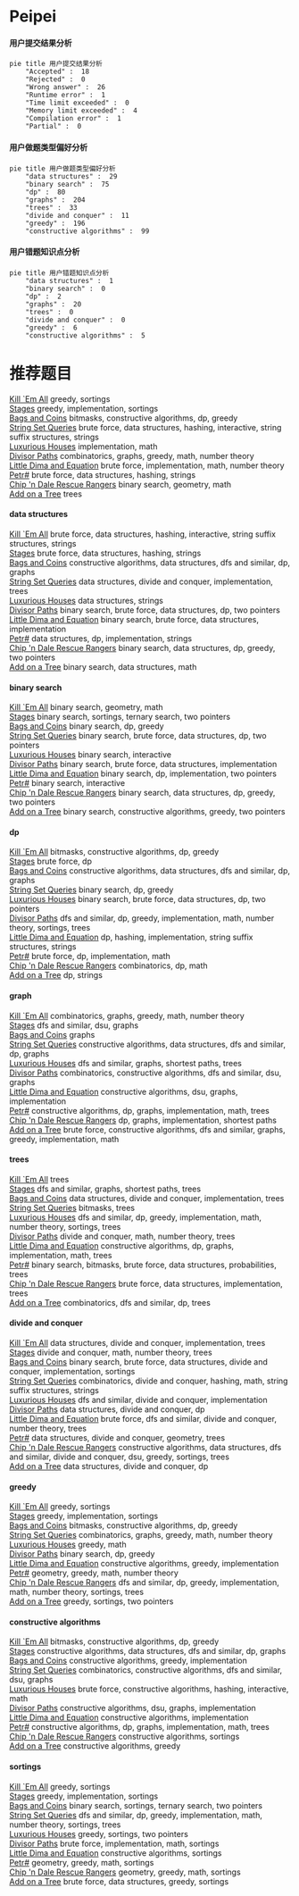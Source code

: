 # Peipei
<!-- tabs:start -->
#### **用户提交结果分析**

```mermaid
pie title 用户提交结果分析
    "Accepted" :  18
    "Rejected" :  0
    "Wrong answer" :  26
    "Runtime error" :  1
    "Time limit exceeded" :  0
    "Memory limit exceeded" :  4
    "Compilation error" :  1
    "Partial" :  0
```
#### **用户做题类型偏好分析**

```mermaid
pie title 用户做题类型偏好分析
    "data structures" :  29
    "binary search" :  75
    "dp" :  80
    "graphs" :  204
    "trees" :  33
    "divide and conquer" :  11
    "greedy" :  196
    "constructive algorithms" :  99
```
#### **用户错题知识点分析**

```mermaid
pie title 用户错题知识点分析
    "data structures" :  1
    "binary search" :  0
    "dp" :  2
    "graphs" :  20
    "trees" :  0
    "divide and conquer" :  0
    "greedy" :  6
    "constructive algorithms" :  5
```
<!-- tabs:end -->
# 推荐题目
[Kill `Em All](http://codeforces.com/problemset/problem/1238/B)		greedy,
                        sortings		  
[Stages](http://codeforces.com/problemset/problem/1011/A)		greedy,
                        implementation,
                        sortings		  
[Bags and Coins](http://codeforces.com/problemset/problem/356/D)		bitmasks,
                        constructive algorithms,
                        dp,
                        greedy		  
[String Set Queries](http://codeforces.com/problemset/problem/710/F)		brute force,
                        data structures,
                        hashing,
                        interactive,
                        string suffix structures,
                        strings		  
[Luxurious Houses](http://codeforces.com/problemset/problem/581/B)		implementation,
                        math		  
[Divisor Paths](http://codeforces.com/problemset/problem/1334/E)		combinatorics,
                        graphs,
                        greedy,
                        math,
                        number theory		  
[Little Dima and Equation](http://codeforces.com/problemset/problem/460/B)		brute force,
                        implementation,
                        math,
                        number theory		  
[Petr#](https://codeforces.com/contest/114/problem/D)		brute force,
                        data structures,
                        hashing,
                        strings		  
[Chip 'n Dale Rescue Rangers](https://codeforces.com/contest/591/problem/D)		binary search,
                        geometry,
                        math		  
[Add on a Tree](https://codeforces.com/contest/1189/problem/D1)		trees		  
<!-- tabs:start -->
#### **data structures**
[Kill `Em All](http://codeforces.com/problemset/problem/710/F)		brute force,
                        data structures,
                        hashing,
                        interactive,
                        string suffix structures,
                        strings		  
[Stages](https://codeforces.com/contest/114/problem/D)		brute force,
                        data structures,
                        hashing,
                        strings		  
[Bags and Coins](https://codeforces.com/contest/841/problem/D)		constructive algorithms,
                        data structures,
                        dfs and similar,
                        dp,
                        graphs		  
[String Set Queries](http://codeforces.com/problemset/problem/117/E)		data structures,
                        divide and conquer,
                        implementation,
                        trees		  
[Luxurious Houses](http://codeforces.com/problemset/problem/587/F)		data structures,
                        strings		  
[Divisor Paths](http://codeforces.com/problemset/problem/466/C)		binary search,
                        brute force,
                        data structures,
                        dp,
                        two pointers		  
[Little Dima and Equation](http://codeforces.com/problemset/problem/85/D)		binary search,
                        brute force,
                        data structures,
                        implementation		  
[Petr#](http://codeforces.com/problemset/problem/1473/D)		data structures,
                        dp,
                        implementation,
                        strings		  
[Chip 'n Dale Rescue Rangers](http://codeforces.com/problemset/problem/1492/C)		binary search,
                        data structures,
                        dp,
                        greedy,
                        two pointers		  
[Add on a Tree](http://codeforces.com/problemset/problem/1490/G)		binary search,
                        data structures,
                        math		  
#### **binary search**
[Kill `Em All](https://codeforces.com/contest/591/problem/D)		binary search,
                        geometry,
                        math		  
[Stages](http://codeforces.com/problemset/problem/439/D)		binary search,
                        sortings,
                        ternary search,
                        two pointers		  
[Bags and Coins](http://codeforces.com/problemset/problem/679/B)		binary search,
                        dp,
                        greedy		  
[String Set Queries](http://codeforces.com/problemset/problem/466/C)		binary search,
                        brute force,
                        data structures,
                        dp,
                        two pointers		  
[Luxurious Houses](https://codeforces.com/contest/1020/problem/D)		binary search,
                        interactive		  
[Divisor Paths](http://codeforces.com/problemset/problem/85/D)		binary search,
                        brute force,
                        data structures,
                        implementation		  
[Little Dima and Equation](http://codeforces.com/problemset/problem/1354/B)		binary search,
                        dp,
                        implementation,
                        two pointers		  
[Petr#](http://codeforces.com/problemset/problem/1486/C1)		binary search,
                        interactive		  
[Chip 'n Dale Rescue Rangers](http://codeforces.com/problemset/problem/1492/C)		binary search,
                        data structures,
                        dp,
                        greedy,
                        two pointers		  
[Add on a Tree](http://codeforces.com/problemset/problem/1463/D)		binary search,
                        constructive algorithms,
                        greedy,
                        two pointers		  
#### **dp**
[Kill `Em All](http://codeforces.com/problemset/problem/356/D)		bitmasks,
                        constructive algorithms,
                        dp,
                        greedy		  
[Stages](http://codeforces.com/problemset/problem/1252/J)		brute force,
                        dp		  
[Bags and Coins](https://codeforces.com/contest/841/problem/D)		constructive algorithms,
                        data structures,
                        dfs and similar,
                        dp,
                        graphs		  
[String Set Queries](http://codeforces.com/problemset/problem/679/B)		binary search,
                        dp,
                        greedy		  
[Luxurious Houses](http://codeforces.com/problemset/problem/466/C)		binary search,
                        brute force,
                        data structures,
                        dp,
                        two pointers		  
[Divisor Paths](http://codeforces.com/problemset/problem/1401/D)		dfs and similar,
                        dp,
                        greedy,
                        implementation,
                        math,
                        number theory,
                        sortings,
                        trees		  
[Little Dima and Equation](http://codeforces.com/problemset/problem/356/E)		dp,
                        hashing,
                        implementation,
                        string suffix structures,
                        strings		  
[Petr#](http://codeforces.com/problemset/problem/1339/A)		brute force,
                        dp,
                        implementation,
                        math		  
[Chip 'n Dale Rescue Rangers](http://codeforces.com/problemset/problem/1467/D)		combinatorics,
                        dp,
                        math		  
[Add on a Tree](http://codeforces.com/problemset/problem/1120/C)		dp,
                        strings		  
#### **graph**
[Kill `Em All](http://codeforces.com/problemset/problem/1334/E)		combinatorics,
                        graphs,
                        greedy,
                        math,
                        number theory		  
[Stages](http://codeforces.com/problemset/problem/103/B)		dfs and similar,
                        dsu,
                        graphs		  
[Bags and Coins](http://codeforces.com/problemset/problem/1089/D)		graphs		  
[String Set Queries](https://codeforces.com/contest/841/problem/D)		constructive algorithms,
                        data structures,
                        dfs and similar,
                        dp,
                        graphs		  
[Luxurious Houses](http://codeforces.com/problemset/problem/1037/D)		dfs and similar,
                        graphs,
                        shortest paths,
                        trees		  
[Divisor Paths](http://codeforces.com/problemset/problem/788/B)		combinatorics,
                        constructive algorithms,
                        dfs and similar,
                        dsu,
                        graphs		  
[Little Dima and Equation](http://codeforces.com/problemset/problem/36/E)		constructive algorithms,
                        dsu,
                        graphs,
                        implementation		  
[Petr#](http://codeforces.com/problemset/problem/830/E)		constructive algorithms,
                        dp,
                        graphs,
                        implementation,
                        math,
                        trees		  
[Chip 'n Dale Rescue Rangers](http://codeforces.com/problemset/problem/1360/E)		dp,
                        graphs,
                        implementation,
                        shortest paths		  
[Add on a Tree](http://codeforces.com/problemset/problem/1487/C)		brute force,
                        constructive algorithms,
                        dfs and similar,
                        graphs,
                        greedy,
                        implementation,
                        math		  
#### **trees**
[Kill `Em All](https://codeforces.com/contest/1189/problem/D1)		trees		  
[Stages](http://codeforces.com/problemset/problem/1037/D)		dfs and similar,
                        graphs,
                        shortest paths,
                        trees		  
[Bags and Coins](http://codeforces.com/problemset/problem/117/E)		data structures,
                        divide and conquer,
                        implementation,
                        trees		  
[String Set Queries](http://codeforces.com/problemset/problem/792/D)		bitmasks,
                        trees		  
[Luxurious Houses](http://codeforces.com/problemset/problem/1401/D)		dfs and similar,
                        dp,
                        greedy,
                        implementation,
                        math,
                        number theory,
                        sortings,
                        trees		  
[Divisor Paths](http://codeforces.com/problemset/problem/809/E)		divide and conquer,
                        math,
                        number theory,
                        trees		  
[Little Dima and Equation](http://codeforces.com/problemset/problem/830/E)		constructive algorithms,
                        dp,
                        graphs,
                        implementation,
                        math,
                        trees		  
[Petr#](http://codeforces.com/problemset/problem/1479/D)		binary search,
                        bitmasks,
                        brute force,
                        data structures,
                        probabilities,
                        trees		  
[Chip 'n Dale Rescue Rangers](http://codeforces.com/problemset/problem/1511/C)		brute force,
                        data structures,
                        implementation,
                        trees		  
[Add on a Tree](http://codeforces.com/problemset/problem/1499/F)		combinatorics,
                        dfs and similar,
                        dp,
                        trees		  
#### **divide and conquer**
[Kill `Em All](http://codeforces.com/problemset/problem/117/E)		data structures,
                        divide and conquer,
                        implementation,
                        trees		  
[Stages](http://codeforces.com/problemset/problem/809/E)		divide and conquer,
                        math,
                        number theory,
                        trees		  
[Bags and Coins](http://codeforces.com/problemset/problem/1461/D)		binary search,
                        brute force,
                        data structures,
                        divide and conquer,
                        implementation,
                        sortings		  
[String Set Queries](http://codeforces.com/problemset/problem/1466/G)		combinatorics,
                        divide and conquer,
                        hashing,
                        math,
                        string suffix structures,
                        strings		  
[Luxurious Houses](http://codeforces.com/problemset/problem/1490/D)		dfs and similar,
                        divide and conquer,
                        implementation		  
[Divisor Paths](https://codeforces.com/contest/1483/problem/C)		data structures,
                        divide and conquer,
                        dp		  
[Little Dima and Equation](http://codeforces.com/problemset/problem/1491/E)		brute force,
                        dfs and similar,
                        divide and conquer,
                        number theory,
                        trees		  
[Petr#](http://codeforces.com/problemset/problem/1303/G)		data structures,
                        divide and conquer,
                        geometry,
                        trees		  
[Chip 'n Dale Rescue Rangers](http://codeforces.com/problemset/problem/1494/D)		constructive algorithms,
                        data structures,
                        dfs and similar,
                        divide and conquer,
                        dsu,
                        greedy,
                        sortings,
                        trees		  
[Add on a Tree](http://codeforces.com/problemset/problem/1482/E)		data structures,
                        divide and conquer,
                        dp		  
#### **greedy**
[Kill `Em All](http://codeforces.com/problemset/problem/1238/B)		greedy,
                        sortings		  
[Stages](http://codeforces.com/problemset/problem/1011/A)		greedy,
                        implementation,
                        sortings		  
[Bags and Coins](http://codeforces.com/problemset/problem/356/D)		bitmasks,
                        constructive algorithms,
                        dp,
                        greedy		  
[String Set Queries](http://codeforces.com/problemset/problem/1334/E)		combinatorics,
                        graphs,
                        greedy,
                        math,
                        number theory		  
[Luxurious Houses](http://codeforces.com/problemset/problem/258/A)		greedy,
                        math		  
[Divisor Paths](http://codeforces.com/problemset/problem/679/B)		binary search,
                        dp,
                        greedy		  
[Little Dima and Equation](http://codeforces.com/problemset/problem/1272/B)		constructive algorithms,
                        greedy,
                        implementation		  
[Petr#](http://codeforces.com/problemset/problem/1312/A)		geometry,
                        greedy,
                        math,
                        number theory		  
[Chip 'n Dale Rescue Rangers](http://codeforces.com/problemset/problem/1401/D)		dfs and similar,
                        dp,
                        greedy,
                        implementation,
                        math,
                        number theory,
                        sortings,
                        trees		  
[Add on a Tree](http://codeforces.com/problemset/problem/1107/C)		greedy,
                        sortings,
                        two pointers		  
#### **constructive algorithms**
[Kill `Em All](http://codeforces.com/problemset/problem/356/D)		bitmasks,
                        constructive algorithms,
                        dp,
                        greedy		  
[Stages](https://codeforces.com/contest/841/problem/D)		constructive algorithms,
                        data structures,
                        dfs and similar,
                        dp,
                        graphs		  
[Bags and Coins](http://codeforces.com/problemset/problem/1272/B)		constructive algorithms,
                        greedy,
                        implementation		  
[String Set Queries](http://codeforces.com/problemset/problem/788/B)		combinatorics,
                        constructive algorithms,
                        dfs and similar,
                        dsu,
                        graphs		  
[Luxurious Houses](http://codeforces.com/problemset/problem/1286/C2)		brute force,
                        constructive algorithms,
                        hashing,
                        interactive,
                        math		  
[Divisor Paths](http://codeforces.com/problemset/problem/36/E)		constructive algorithms,
                        dsu,
                        graphs,
                        implementation		  
[Little Dima and Equation](http://codeforces.com/problemset/problem/934/B)		constructive algorithms,
                        implementation		  
[Petr#](http://codeforces.com/problemset/problem/830/E)		constructive algorithms,
                        dp,
                        graphs,
                        implementation,
                        math,
                        trees		  
[Chip 'n Dale Rescue Rangers](http://codeforces.com/problemset/problem/1148/C)		constructive algorithms,
                        sortings		  
[Add on a Tree](http://codeforces.com/problemset/problem/1493/A)		constructive algorithms,
                        greedy		  
#### **sortings**
[Kill `Em All](http://codeforces.com/problemset/problem/1238/B)		greedy,
                        sortings		  
[Stages](http://codeforces.com/problemset/problem/1011/A)		greedy,
                        implementation,
                        sortings		  
[Bags and Coins](http://codeforces.com/problemset/problem/439/D)		binary search,
                        sortings,
                        ternary search,
                        two pointers		  
[String Set Queries](http://codeforces.com/problemset/problem/1401/D)		dfs and similar,
                        dp,
                        greedy,
                        implementation,
                        math,
                        number theory,
                        sortings,
                        trees		  
[Luxurious Houses](http://codeforces.com/problemset/problem/1107/C)		greedy,
                        sortings,
                        two pointers		  
[Divisor Paths](http://codeforces.com/problemset/problem/1012/A)		brute force,
                        implementation,
                        math,
                        sortings		  
[Little Dima and Equation](http://codeforces.com/problemset/problem/1148/C)		constructive algorithms,
                        sortings		  
[Petr#](https://codeforces.com/contest/1496/problem/C)		geometry,
                        greedy,
                        math,
                        sortings		  
[Chip 'n Dale Rescue Rangers](http://codeforces.com/problemset/problem/1495/A)		geometry,
                        greedy,
                        math,
                        sortings		  
[Add on a Tree](http://codeforces.com/problemset/problem/1497/A)		brute force,
                        data structures,
                        greedy,
                        sortings		  
<!-- tabs:end -->
